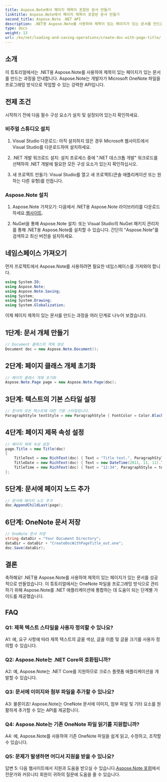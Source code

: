 ```yaml
---
title: Aspose.Note에서 페이지 제목이 포함된 문서 만들기
linktitle: Aspose.Note에서 페이지 제목이 포함된 문서 만들기
second_title: Aspose.Note .NET API
description: .NET용 Aspose.Note를 사용하여 제목이 있는 페이지가 있는 문서를 만드는 방법을 알아보세요. 원활한 통합을 위한 단계별 가이드를 따르세요.
type: docs
weight: 13
url: /ko/net/loading-and-saving-operations/create-doc-with-page-title/
---
```

## 소개

이 튜토리얼에서는 .NET용 Aspose.Note를 사용하여 제목이 있는 페이지가 있는 문서를 만드는 과정을 안내합니다. Aspose.Note는 개발자가 Microsoft OneNote 파일을 프로그래밍 방식으로 작업할 수 있는 강력한 API입니다.

## 전제 조건

시작하기 전에 다음 필수 구성 요소가 설치 및 설정되어 있는지 확인하세요.

### 비주얼 스튜디오 설치

1. Visual Studio 다운로드: 아직 설치하지 않은 경우 Microsoft 웹사이트에서 Visual Studio를 다운로드하여 설치하세요.

2. .NET 개발 워크로드 설치: 설치 프로세스 중에 ".NET 데스크톱 개발" 워크로드를 선택하여 .NET 개발에 필요한 모든 구성 요소가 있는지 확인하십시오.

3. 새 프로젝트 만들기: Visual Studio를 열고 새 프로젝트(콘솔 애플리케이션 또는 원하는 다른 유형)를 만듭니다.

### Aspose.Note 설치

1.  Aspose.Note 가져오기: 다음에서 .NET용 Aspose.Note 라이브러리를 다운로드하세요.[웹사이트](https://releases.aspose.com/note/net/).

2. NuGet을 통해 Aspose.Note 설치: 또는 Visual Studio의 NuGet 패키지 관리자를 통해 .NET용 Aspose.Note를 설치할 수 있습니다. 간단히 "Aspose.Note"를 검색하고 최신 버전을 설치하세요.

## 네임스페이스 가져오기

먼저 프로젝트에서 Aspose.Note를 사용하려면 필요한 네임스페이스를 가져와야 합니다.

```csharp
using System.IO;
using Aspose.Note;
using Aspose.Note.Saving;
using System;
using System.Drawing;
using System.Globalization;
```

이제 페이지 제목이 있는 문서를 만드는 과정을 여러 단계로 나누어 보겠습니다.

## 1단계: 문서 개체 만들기

```csharp
// Document 클래스의 객체 생성
Document doc = new Aspose.Note.Document();
```

## 2단계: 페이지 클래스 개체 초기화

```csharp
// 페이지 클래스 객체 초기화
Aspose.Note.Page page = new Aspose.Note.Page(doc);
```

## 3단계: 텍스트의 기본 스타일 설정

```csharp
// 문서의 모든 텍스트에 대한 기본 스타일입니다.
ParagraphStyle textStyle = new ParagraphStyle { FontColor = Color.Black, FontName = "Arial", FontSize = 10 };
```

## 4단계: 페이지 제목 속성 설정

```csharp
// 페이지 제목 속성 설정
page.Title = new Title(doc)
{
    TitleText = new RichText(doc) { Text = "Title text.", ParagraphStyle = textStyle },
    TitleDate = new RichText(doc) { Text = new DateTime(2011, 11, 11).ToString("D", CultureInfo.InvariantCulture), ParagraphStyle = textStyle },
    TitleTime = new RichText(doc) { Text = "12:34", ParagraphStyle = textStyle }
};
```

## 5단계: 문서에 페이지 노드 추가

```csharp
// 문서에 페이지 노드 추가
doc.AppendChildLast(page);
```

## 6단계: OneNote 문서 저장

```csharp
// OneNote 문서 저장
string dataDir = "Your Document Directory";
dataDir = dataDir + "CreateDocWithPageTitle_out.one";
doc.Save(dataDir);
```

## 결론

축하해요! .NET용 Aspose.Note를 사용하여 제목이 있는 페이지가 있는 문서를 성공적으로 만들었습니다. 이 튜토리얼에서는 OneNote 파일을 프로그래밍 방식으로 관리하기 위해 Aspose.Note를 .NET 애플리케이션에 통합하는 데 도움이 되는 단계별 가이드를 제공했습니다.

## FAQ

### Q1: 제목 텍스트 스타일을 사용자 정의할 수 있나요?

A1: 예, 요구 사항에 따라 제목 텍스트의 글꼴 색상, 글꼴 이름 및 글꼴 크기를 사용자 정의할 수 있습니다.

### Q2: Aspose.Note는 .NET Core와 호환됩니까?

A2: 예, Aspose.Note는 .NET Core를 지원하므로 크로스 플랫폼 애플리케이션을 개발할 수 있습니다.

### Q3: 문서에 이미지와 첨부 파일을 추가할 수 있나요?

A3: 물론이죠! Aspose.Note는 OneNote 문서에 이미지, 첨부 파일 및 기타 요소를 원활하게 추가할 수 있는 API를 제공합니다.

### Q4: Aspose.Note는 기존 OneNote 파일 읽기를 지원합니까?

A4: 예, Aspose.Note를 사용하여 기존 OneNote 파일을 쉽게 읽고, 수정하고, 조작할 수 있습니다.

### Q5: 문제가 발생하면 어디서 지원을 받을 수 있나요?

 답변 5: 다음 웹사이트에서 지원과 도움을 받으실 수 있습니다.[Aspose.Note 포럼](https://forum.aspose.com/c/note/28)에서 전문가와 커뮤니티 회원이 귀하의 질문에 도움을 줄 수 있습니다.